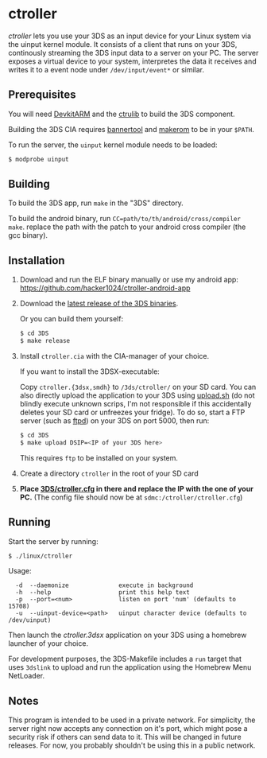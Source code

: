 # ctroller

*ctroller* lets you use your 3DS as an input device for your Linux system via
the uinput kernel module. It consists of a client that runs on your 3DS,
continously streaming the 3DS input data to a server on your PC. The server
exposes a virtual device to your system, interpretes the data it receives and
writes it to a event node under `/dev/input/event*` or similar.

## Prerequisites

You will need
[DevkitARM](https://sourceforge.net/projects/devkitpro/files/devkitARM/) and the
[ctrulib](https://github.com/smealum/ctrulib) to build the 3DS component.

Building the 3DS CIA requires
[bannertool](https://github.com/Steveice10/bannertool) and
[makerom](https://github.com/profi200/Project_CTR/tree/master/makerom)
to be in your `$PATH`.

To run the server, the `uinput` kernel module needs to be loaded:

```bash
$ modprobe uinput
```

## Building

To build the 3DS app, run `make` in the "3DS" directory.

To build the android binary, run `CC=path/to/th/android/cross/compiler make`. replace the path with the patch to your android cross compiler (the gcc binary).

## Installation
1. Download and run the ELF binary manually or use my android app: https://github.com/hacker1024/ctroller-android-app


2. Download the [latest release of the 3DS
   binaries](https://github.com/phijor/ctroller/releases/latest).

   Or you can build them yourself:
   ```bash
   $ cd 3DS
   $ make release
   ```

3. Install `ctroller.cia` with the CIA-manager of your choice.

   If you want to install the 3DSX-executable:

   Copy `ctroller.{3dsx,smdh}` to `/3ds/ctroller/` on your SD card. You can also
   directly upload the application to your 3DS using
   [upload.sh](./3DS/upload.sh) (do not blindly execute unknown scrips, I'm not
   responsible if this accidentally deletes your SD card or unfreezes your
   fridge).  To do so, start a FTP server (such as
   [ftpd](https://github.com/mtheall/ftpd)) on your 3DS on port 5000, then run:
   ```bash
   $ cd 3DS
   $ make upload DSIP=<IP of your 3DS here>
   ```
   This requires `ftp` to be installed on your system.

4. Create a directory `ctroller` in the root of your SD card

5. **Place [3DS/ctroller.cfg](./3DS/ctroller.cfg) in there and replace the IP
   with the one of your PC.** (The config file should now be at
   `sdmc:/ctroller/ctroller.cfg`)

## Running

Start the server by running:
```bash
$ ./linux/ctroller
```

Usage:
```
  -d  --daemonize              execute in background
  -h  --help                   print this help text
  -p  --port=<num>             listen on port 'num' (defaults to 15708)
  -u  --uinput-device=<path>   uinput character device (defaults to /dev/uinput)
```

Then launch the *ctroller.3dsx* application on your 3DS using a homebrew
launcher of your choice.

For development purposes, the 3DS-Makefile includes a `run` target that uses
`3dslink` to upload and run the application using the Homebrew Menu NetLoader.

## Notes

This program is intended to be used in a private network. For simplicity, the
server right now accepts any connection on it's port, which might pose a
security risk if others can send data to it. This will be changed in future
releases. For now, you probably shouldn't be using this in a public network.
